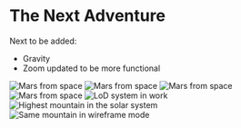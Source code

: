 # The Next Adventure

Next to be added:
* Gravity
* Zoom updated to be more functional

![Mars from space](https://imgur.com/htpW6er.png)
![Mars from space](https://imgur.com/yVlRAuB.png)
![Mars from space](https://imgur.com/RxsmzQf.png)
![Mars from space](https://i.imgur.com/9zKkTJd.png)
![LoD system in work](https://i.imgur.com/RRjd0Nh.png)
![Highest mountain in the solar system](https://i.imgur.com/ocunjvs.png)
![Same mountain in wireframe mode](https://i.imgur.com/GOUqhew.png)